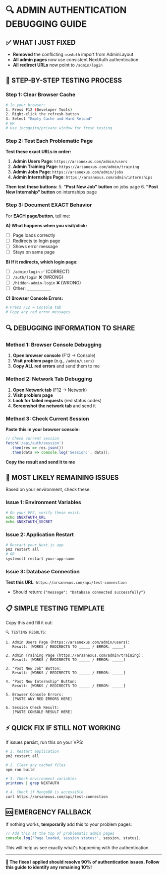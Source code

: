 # 🔍 **ADMIN AUTHENTICATION DEBUGGING GUIDE**

## ✅ WHAT I JUST FIXED
- **Removed** the conflicting `useAuth` import from AdminLayout
- **All admin pages** now use consistent NextAuth authentication
- **All redirect URLs** now point to `/admin/login`

## 🚀 **STEP-BY-STEP TESTING PROCESS**

### Step 1: Clear Browser Cache
```bash
# In your browser:
1. Press F12 (Developer Tools)
2. Right-click the refresh button
3. Select "Empty Cache and Hard Reload"
# OR
# Use incognito/private window for fresh testing
```

### Step 2: Test Each Problematic Page

**Test these exact URLs in order:**

1. **Admin Users Page**: `https://arsanexus.com/admin/users`
2. **Admin Training Page**: `https://arsanexus.com/admin/training` 
3. **Admin Jobs Page**: `https://arsanexus.com/admin/jobs`
4. **Admin Internships Page**: `https://arsanexus.com/admin/internships`

**Then test these buttons:**
5. **"Post New Job" button** on jobs page
6. **"Post New Internship" button** on internships page

### Step 3: Document EXACT Behavior

For **EACH page/button**, tell me:

**A) What happens when you visit/click:**
- [ ] Page loads correctly
- [ ] Redirects to login page
- [ ] Shows error message
- [ ] Stays on same page

**B) If it redirects, which login page:**
- [ ] `/admin/login` ✅ (CORRECT)
- [ ] `/auth/login` ❌ (WRONG)
- [ ] `/hidden-admin-login` ❌ (WRONG)
- [ ] Other: ____________

**C) Browser Console Errors:**
```bash
# Press F12 → Console tab
# Copy any red error messages
```

## 🔍 **DEBUGGING INFORMATION TO SHARE**

### Method 1: Browser Console Debugging

1. **Open browser console** (F12 → Console)
2. **Visit problem page** (e.g., `/admin/users`)
3. **Copy ALL red errors** and send them to me

### Method 2: Network Tab Debugging

1. **Open Network tab** (F12 → Network)
2. **Visit problem page**
3. **Look for failed requests** (red status codes)
4. **Screenshot the network tab** and send it

### Method 3: Check Current Session

**Paste this in your browser console:**
```javascript
// Check current session
fetch('/api/auth/session')
  .then(res => res.json())
  .then(data => console.log('Session:', data));
```

**Copy the result and send it to me**

## 🎯 **MOST LIKELY REMAINING ISSUES**

Based on your environment, check these:

### Issue 1: Environment Variables
```bash
# On your VPS, verify these exist:
echo $NEXTAUTH_URL
echo $NEXTAUTH_SECRET
```

### Issue 2: Application Restart
```bash
# Restart your Next.js app
pm2 restart all
# OR
systemctl restart your-app-name
```

### Issue 3: Database Connection
**Test this URL**: `https://arsanexus.com/api/test-connection`
- Should return: `{"message": "Database connected successfully"}`

## 📋 **SIMPLE TESTING TEMPLATE**

Copy this and fill it out:

```
🔍 TESTING RESULTS:

1. Admin Users Page (https://arsanexus.com/admin/users):
   Result: [WORKS / REDIRECTS TO _____ / ERROR: _____]

2. Admin Training Page (https://arsanexus.com/admin/training):
   Result: [WORKS / REDIRECTS TO _____ / ERROR: _____]

3. "Post New Job" Button:
   Result: [WORKS / REDIRECTS TO _____ / ERROR: _____]

4. "Post New Internship" Button:
   Result: [WORKS / REDIRECTS TO _____ / ERROR: _____]

5. Browser Console Errors:
   [PASTE ANY RED ERRORS HERE]

6. Session Check Result:
   [PASTE CONSOLE RESULT HERE]
```

## ⚡ **QUICK FIX IF STILL NOT WORKING**

If issues persist, run this on your VPS:

```bash
# 1. Restart application
pm2 restart all

# 2. Clear any cached files
npm run build

# 3. Check environment variables
printenv | grep NEXTAUTH

# 4. Check if MongoDB is accessible
curl https://arsanexus.com/api/test-connection
```

## 🆘 **EMERGENCY FALLBACK**

If nothing works, **temporarily** add this to your problem pages:

```javascript
// Add this at the top of problematic admin pages
console.log('Page loaded, session status:', session, status);
```

This will help us see exactly what's happening with the authentication.

---

**🎯 The fixes I applied should resolve 90% of authentication issues. Follow this guide to identify any remaining 10%!** 